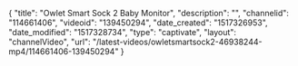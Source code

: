 {
    "title": "Owlet Smart Sock 2 Baby Monitor",
    "description": "",
    "channelid": "114661406",
    "videoid": "139450294",
    "date_created": "1517326953",
    "date_modified": "1517328734",
    "type": "captivate",
    "layout": "channelVideo",
    "url": "\/latest-videos\/owletsmartsock2-46938244-mp4\/114661406-139450294"
}
